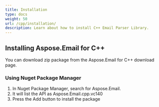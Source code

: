 ```yaml
---
title: Installation
type: docs
weight: 50
url: /cpp/installation/
description: Learn about how to install C++ Email Parser Library.
---
```


## **Installing Aspose.Email for C++**
You can download zip package from the Aspose.Email for C++ download page.
### **Using Nuget Package Manager**
1. In Nuget Package Manager, search for Aspose.Email.
1. It will list the API as Aspose.Email.cpp.vc140
1. Press the Add button to install the package 
